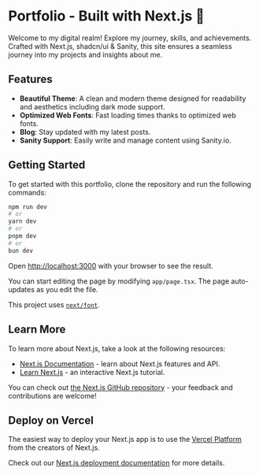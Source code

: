 # Portfolio - Built with Next.js 🚀

Welcome to my digital realm! Explore my journey, skills, and achievements. Crafted with Next.js, shadcn/ui & Sanity, this site ensures a seamless journey into my projects and insights about me.

## Features

- **Beautiful Theme**: A clean and modern theme designed for readability and aesthetics including dark mode support.
- **Optimized Web Fonts**: Fast loading times thanks to optimized web fonts.
- **Blog**: Stay updated with my latest posts.
- **Sanity Support**: Easily write and manage content using Sanity.io.

## Getting Started

To get started with this portfolio, clone the repository and run the following commands:

```bash
npm run dev
# or
yarn dev
# or
pnpm dev
# or
bun dev
```

Open [http://localhost:3000](http://localhost:3000) with your browser to see the result.

You can start editing the page by modifying `app/page.tsx`. The page auto-updates as you edit the file.

This project uses [`next/font`](https://nextjs.org/docs/basic-features/font-optimization).

## Learn More

To learn more about Next.js, take a look at the following resources:

- [Next.js Documentation](https://nextjs.org/docs) - learn about Next.js features and API.
- [Learn Next.js](https://nextjs.org/learn) - an interactive Next.js tutorial.

You can check out [the Next.js GitHub repository](https://github.com/vercel/next.js/) - your feedback and contributions are welcome!

## Deploy on Vercel

The easiest way to deploy your Next.js app is to use the [Vercel Platform](https://vercel.com/new?utm_medium=default-template&filter=next.js&utm_source=create-next-app&utm_campaign=create-next-app-readme) from the creators of Next.js.

Check out our [Next.js deployment documentation](https://nextjs.org/docs/deployment) for more details.
